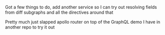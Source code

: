 Got a few things to do, add another service so I can try out resolving fields from diff subgraphs and all the directives around that

Pretty much just slapped apollo router on top of the GraphQL demo I have in another repo to try it out
